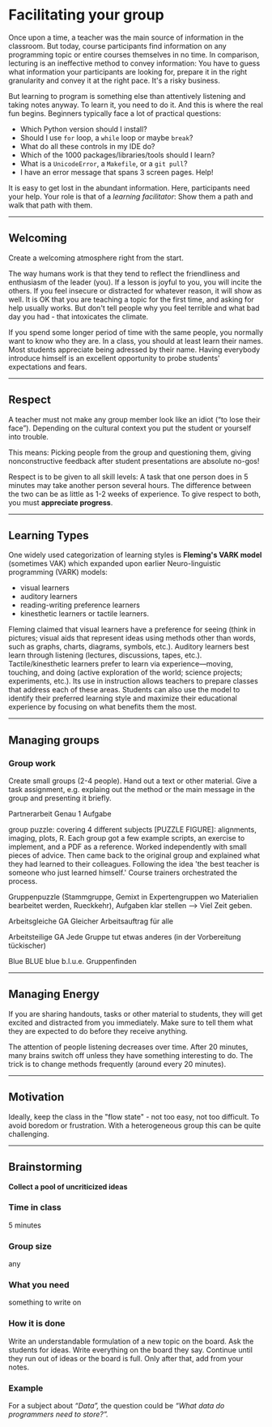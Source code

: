 
# Facilitating your group

Once upon a time, a teacher was the main source of information in the classroom. But today, course participants find information on any programming topic or entire courses themselves in no time. In comparison, lecturing is an ineffective method to convey information: You have to guess what information your participants are looking for, prepare it in the right granularity and convey it at the right pace. It's a risky business.

But learning to program is something else than attentively listening and taking notes anyway. To learn it, you need to do it. And this is where the real fun begins. Beginners typically face a lot of practical questions:

* Which Python version should I install?
* Should I use `for` loop, a `while` loop or maybe `break`?
* What do all these controls in my IDE do?
* Which of the 1000 packages/libraries/tools should I learn?
* What is a `UnicodeError`, a `Makefile`, or a `git pull`?
* I have an error message that spans 3 screen pages. Help!

It is easy to get lost in the abundant information. Here, participants need your help. Your role is that of a *learning facilitator*: Show them a path and walk that path with them.

----

## Welcoming

Create a welcoming atmosphere right from the start.

The way humans work is that they tend to reflect the friendliness and enthusiasm of the leader (you). If a lesson is joyful to you, you will incite the others. If you feel insecure or distracted for whatever reason, it will show as well. It is OK that you are teaching a topic for the first time, and asking for help usually works. But don't tell people why you feel terrible and what bad day you had - that intoxicates the climate.

If you spend some longer period of time with the same people, you normally want to know who they are. In a class, you should at least learn their names. Most students appreciate being adressed by their name. Having everybody introduce himself is an excellent opportunity to probe students' expectations and fears.

----

## Respect

A teacher must not make any group member look like an idiot (“to lose their face”). Depending on the cultural context you put the student or yourself into trouble.

This means: Picking people from the group and questioning them, giving nonconstructive feedback after student presentations are absolute no-gos!

Respect is to be given to all skill levels: A task that one person does in 5 minutes may take another person several hours. The difference between the two can be as little as 1-2 weeks of experience.
To give respect to both, you must **appreciate progress**.

----

## Learning Types

One widely used categorization of learning styles is **Fleming's VARK model** (sometimes VAK) which expanded upon earlier Neuro-linguistic programming (VARK) models:

* visual learners
* auditory learners
* reading-writing preference learners
* kinesthetic learners or tactile learners.

Fleming claimed that visual learners have a preference for seeing (think in pictures; visual aids that represent ideas using methods other than words, such as graphs, charts, diagrams, symbols, etc.). Auditory learners best learn through listening (lectures, discussions, tapes, etc.). Tactile/kinesthetic learners prefer to learn via experience—moving, touching, and doing (active exploration of the world; science projects; experiments, etc.). Its use in instruction allows teachers to prepare classes that address each of these areas. Students can also use the model to identify their preferred learning style and maximize their educational experience by focusing on what benefits them the most.

----

## Managing groups


### Group work
Create small groups (2-4 people). Hand out a text or other material. Give a task assignment, e.g. explaing out the method or the main message in the group and presenting it briefly.

Partnerarbeit	Genau 1 Aufgabe

group puzzle:
covering 4 different subjects [PUZZLE FIGURE]: alignments, imaging, plots, R. Each group got a few example scripts, an exercise to implement, and a PDF as a reference. Worked independently with small pieces of advice. Then came back to the original group and explained what they had learned to their colleagues. Following the idea 'the best teacher is someone who just learned himself.' Course trainers orchestrated the process.

Gruppenpuzzle (Stammgruppe, Gemixt in Expertengruppen wo Materialien bearbeitet werden, Rueckkehr), Aufgaben klar stellen --> Viel Zeit geben.

Arbeitsgleiche GA	Gleicher Arbeitsauftrag für alle

Arbeitsteilige GA	Jede Gruppe tut etwas anderes (in der Vorbereitung tückischer)

Blue BLUE blue b.l.u.e. Gruppenfinden

----

## Managing Energy

If you are sharing handouts, tasks or other material to students, they will get excited and distracted from you immediately. Make sure to tell them what they are expected to do before they receive anything.

The attention of people listening decreases over time. After 20 minutes, many brains switch off unless they have something interesting to do. The trick is to change methods frequently (around every 20 minutes).

----

## Motivation

Ideally, keep the class in the "flow state" - not too easy, not too difficult. To avoid boredom or frustration. With a heterogeneous group this can be quite challenging.

----

## Brainstorming

**Collect a pool of uncriticized ideas**

### Time in class

5 minutes

### Group size

any

### What you need

something to write on

### How it is done

Write an understandable formulation of a new topic on the board. Ask
the students for ideas. Write everything on the board they say. Continue
until they run out of ideas or the board is full. Only after that, add
from your notes.

### Example

For a subject about *“Data”,* the question could be *“What data do
programmers need to store?”.*

